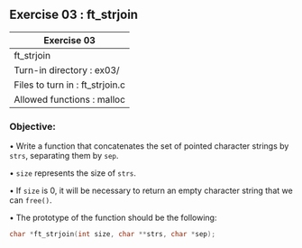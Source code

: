 ## Exercise 03 : ft_strjoin

|               Exercise 03             |
|---------------------------------------|
|             ft_strjoin                 |
| Turn-in directory : ex03/             |
| Files to turn in : ft_strjoin.c        |
| Allowed functions : malloc              |

 ### Objective: 

• Write a function that concatenates the set of pointed character strings
by <code>strs</code>, separating them by <code>sep</code>.

• <code>size</code> represents the size of <code>strs</code>.

• If <code>size</code> is 0, it will be necessary to return an empty character string that we can
<code>free()</code>.

• The prototype of the function should be the following:
```C
char *ft_strjoin(int size, char **strs, char *sep);
```
